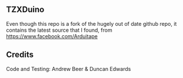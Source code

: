 ## TZXDuino

Even though this repo is a fork of the hugely out of date github repo, it contains the latest source that I found, from https://www.facebook.com/Arduitape

## Credits
Code and Testing: Andrew Beer & Duncan Edwards
